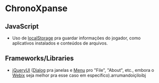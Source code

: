 # ChronoXpanse

## JavaScript

- Uso de [localStorage](https://developer.mozilla.org/en-US/docs/Web/API/Window/localStorage) pra guardar informações do jogador, como aplicativos instalados e conteúdos de arquivos.

## Frameworks/Libraries

- [jQueryUI](https://jqueryui.com/) ([Dialog](https://jqueryui.com/dialog/) pra janelas e [Menu](https://jqueryui.com/menu/) pro "File", "About", etc., embora o [Webix](https://webix.com/widget/sidemenu/#width-height) seja melhor pra esse caso em específico).arrumandoiçiloibj